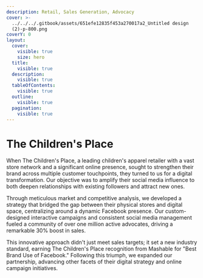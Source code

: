 ```yaml
---
description: Retail, Sales Generation, Advocacy
cover: >-
  ../../../.gitbook/assets/651efe12835f453a270017a2_Untitled design
  (2)-p-800.png
coverY: 0
layout:
  cover:
    visible: true
    size: hero
  title:
    visible: true
  description:
    visible: true
  tableOfContents:
    visible: true
  outline:
    visible: true
  pagination:
    visible: true
---
```


# The Children's Place

When The Children's Place, a leading children's apparel retailer with a vast store network and a significant online presence, sought to strengthen their brand across multiple customer touchpoints, they turned to us for a digital transformation. Our objective was to amplify their social media influence to both deepen relationships with existing followers and attract new ones.

Through meticulous market and competitive analysis, we developed a strategy that bridged the gap between their physical stores and digital space, centralizing around a dynamic Facebook presence. Our custom-designed interactive campaigns and consistent social media management fueled a community of over one million active advocates, driving a remarkable 30% boost in sales.

This innovative approach didn't just meet sales targets; it set a new industry standard, earning The Children's Place recognition from Mashable for "Best Brand Use of Facebook." Following this triumph, we expanded our partnership, advancing other facets of their digital strategy and online campaign initiatives.
